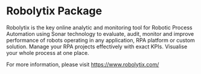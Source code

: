 # Robolytix Package

Robolytix is the key online analytic and monitoring tool for Robotic Process Automation using Sonar technology to evaluate, audit, monitor and improve performance of robots operating in any application, RPA platform or custom solution. Manage your RPA projects effectively with exact KPIs. Visualise your whole process at one place.

For more information, please visit https://www.robolytix.com/